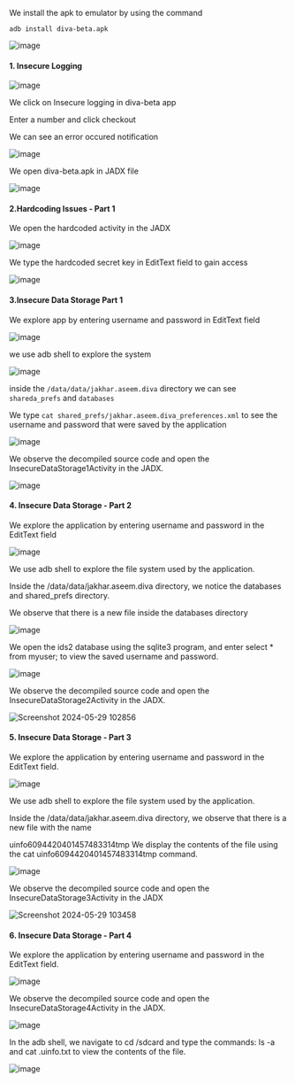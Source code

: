 We install the apk to emulator by using the command

`adb install diva-beta.apk`

![image](https://github.com/RahulMMenon011/Android-Security/assets/140642506/e204c52d-9515-4159-b427-f4fb2998d030)

#### 1. Insecure Logging

![image](https://github.com/RahulMMenon011/Android-Security/assets/140642506/3e072189-8445-4d81-b68e-b69b34a3cf27)

We click on Insecure logging in diva-beta app

Enter a number and click checkout

We can see an error occured notification

![image](https://github.com/RahulMMenon011/Android-Security/assets/140642506/54042506-eea3-4e5f-8211-ffc37d5f26b5)

We open diva-beta.apk in JADX file

![image](https://github.com/RahulMMenon011/Android-Security/assets/140642506/4cb13b34-7d47-40b5-aeb9-39007d88be1a)

#### 2.Hardcoding Issues - Part 1

We open the hardcoded activity in the JADX

![image](https://github.com/RahulMMenon011/Android-Security/assets/140642506/3427fa2a-0ede-42f1-9f91-20573cf659b2)

We type the hardcoded secret key in EditText field to gain access

![image](https://github.com/RahulMMenon011/Android-Security/assets/140642506/1e0cc3d6-baf4-494b-8178-78ea191fcdde)

#### 3.Insecure Data Storage Part 1

We explore app by entering username and password in EditText field

![image](https://github.com/RahulMMenon011/Android-Security/assets/140642506/202855dc-cc1c-4ec6-921d-902bd2036cd5)

we use adb shell to explore the system

![image](https://github.com/RahulMMenon011/Android-Security/assets/140642506/cccf35d4-7509-4a25-ac9f-d7687d991178)

inside the `/data/data/jakhar.aseem.diva` directory we can see `shareda_prefs` and `databases`

We type `cat shared_prefs/jakhar.aseem.diva_preferences.xml` to see the username and password that
were saved by the application

![image](https://github.com/RahulMMenon011/Android-Security/assets/140642506/a4139fa7-81d0-4858-b862-1f67a9e06d34)

We observe the decompiled source code and open the InsecureDataStorage1Activity in the JADX.

![image](https://github.com/RahulMMenon011/Android-Security/assets/140642506/958f93a1-d81a-4485-ba28-cac24c6c3f31)

#### 4. Insecure Data Storage - Part 2

We explore the application by entering username and password in the EditText field

![image](https://github.com/RahulMMenon011/Android-Security/assets/140642506/5e95164d-f9e7-4dc6-8fa8-8ab4f6f81e94)

We use adb shell to explore the file system used by the application.

Inside the /data/data/jakhar.aseem.diva directory, we notice the databases and shared_prefs directory.

We observe that there is a new file inside the databases directory

![image](https://github.com/RahulMMenon011/Android-Security/assets/140642506/c452912d-22f3-4f90-99e7-b62d333dec52)

We open the ids2 database using the sqlite3 program, and enter select * from myuser; to view the
saved username and password.

![image](https://github.com/RahulMMenon011/Android-Security/assets/140642506/3c61410f-4e07-455a-8491-b8d9e4519f18)

We observe the decompiled source code and open the InsecureDataStorage2Activity in the JADX.

![Screenshot 2024-05-29 102856](https://github.com/RahulMMenon011/Android-Security/assets/140642506/e96eed43-614f-4c0e-86a7-4b5ec99b1005)

#### 5. Insecure Data Storage - Part 3

We explore the application by entering username and password in the EditText field.

![image](https://github.com/RahulMMenon011/Android-Security/assets/140642506/66f4028e-c2e5-4b7f-a7eb-292ca3e963da)

We use adb shell to explore the file system used by the application.

Inside the /data/data/jakhar.aseem.diva directory, we observe that there is a new file with the name

uinfo6094420401457483314tmp We display the contents of the file using the cat uinfo6094420401457483314tmp command.

![image](https://github.com/RahulMMenon011/Android-Security/assets/140642506/6bd4ef62-c199-4c75-88ea-0a6cbc48664d)

We observe the decompiled source code and open the InsecureDataStorage3Activity in the JADX

![Screenshot 2024-05-29 103458](https://github.com/RahulMMenon011/Android-Security/assets/140642506/db8129de-1514-4b92-bcb5-8308fb274be4)

#### 6. Insecure Data Storage - Part 4

We explore the application by entering username and password in the EditText field.

![image](https://github.com/RahulMMenon011/Android-Security/assets/140642506/f1df5709-53f6-497b-9e31-8af37f5aa08e)

We observe the decompiled source code and open the InsecureDataStorage4Activity in the JADX.

![image](https://github.com/RahulMMenon011/Android-Security/assets/140642506/5394f609-fc28-4a88-8dae-a9aeb8506488)

In the adb shell, we navigate to cd /sdcard and type the commands: ls -a and cat .uinfo.txt to view
the contents of the file.

![image](https://github.com/RahulMMenon011/Android-Security/assets/140642506/c918d254-3aaa-4c8c-a582-86815406cee9)

